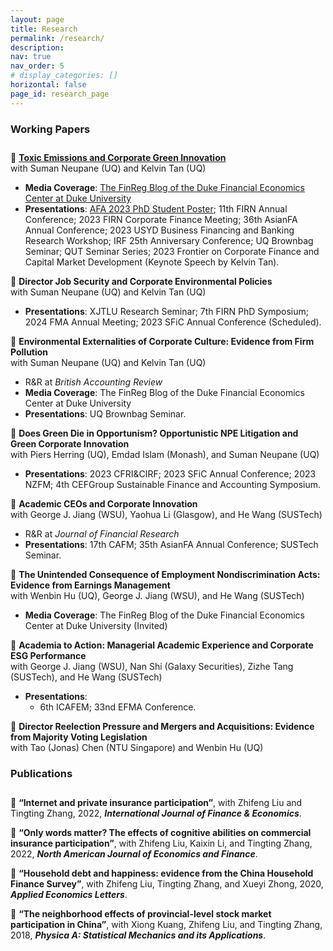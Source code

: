 ```yaml
---
layout: page
title: Research
permalink: /research/
description: 
nav: true
nav_order: 5
# display_categories: []
horizontal: false
page_id: research_page
---
```

<style>
#working-papers, #publications {
    padding-bottom: 0.7rem;
}
.research_page .sub-s-title
{
  padding-left: 1.5rem;
}
</style>
<p class="research-sep"></p>



### Working Papers


📄 [**Toxic Emissions and Corporate Green Innovation**](https://papers.ssrn.com/sol3/papers.cfm?abstract_id=4113290)
<br><span class="sub-s-title">with Suman Neupane (UQ) and Kelvin Tan (UQ)</span>
- **Media Coverage**: [The FinReg Blog of the Duke Financial Economics Center at Duke University](https://sites.duke.edu/thefinregblog/2022/11/29/toxic-emissions-and-corporate-green-innovation/)
- **Presentations**: [AFA 2023 PhD Student Poster](https://www.aeaweb.org/conference/2023/program/paper/9BZA8sh7); 11th FIRN Annual Conference; 2023 FIRN Corporate Finance Meeting; 36th AsianFA Annual Conference; 2023 USYD Business Financing and Banking Research Workshop; IRF 25th Anniversary Conference; UQ Brownbag Seminar; QUT Seminar Series; 2023 Frontier on Corporate Finance and Capital Market Development (Keynote Speech by Kelvin Tan).
  
<p class="research-sep2"></p>

📄  **Director Job Security and Corporate Environmental Policies**
<br><span class="sub-s-title">with Suman Neupane (UQ) and Kelvin Tan (UQ)</span>
- **Presentations**: XJTLU Research Seminar; 7th FIRN PhD Symposium; 2024 FMA Annual Meeting; 2023 SFiC Annual Conference (Scheduled). 

<p class="research-sep2"></p>

📄  **Environmental Externalities of Corporate Culture: Evidence from Firm Pollution**
<br><span class="sub-s-title">with Suman Neupane (UQ) and Kelvin Tan (UQ)</span>
- R&R at _British Accounting Review_ 
- **Media Coverage**: The FinReg Blog of the Duke Financial Economics Center at Duke University
- **Presentations**: UQ Brownbag Seminar. 

<p class="research-sep2"></p>


📄 **Does Green Die in Opportunism? Opportunistic NPE Litigation and Green Corporate Innovation**
<br><span class="sub-s-title">with Piers Herring (UQ), Emdad Islam (Monash), and Suman Neupane (UQ)</span>
- **Presentations**: 2023 CFRI&CIRF; 2023 SFiC Annual Conference; 2023 NZFM; 4th CEFGroup Sustainable Finance and Accounting Symposium.

<p class="research-sep2"></p>

📄  **Academic CEOs and Corporate Innovation**
<br><span class="sub-s-title">with George J. Jiang (WSU), Yaohua Li (Glasgow), and He Wang (SUSTech)</span>
- R&R at _Journal of Financial Research_
- **Presentations**: 17th CAFM; 35th AsianFA Annual Conference; SUSTech Seminar.

<p class="research-sep2"></p>

📄 **The Unintended Consequence of Employment Nondiscrimination Acts: Evidence from Earnings Management**
<br><span class="sub-s-title">with Wenbin Hu (UQ), George J. Jiang (WSU), and He Wang (SUSTech)</span>
- **Media Coverage**: The FinReg Blog of the Duke Financial Economics Center at Duke University (Invited)

<p class="research-sep2"></p>

📄  **Academia to Action: Managerial Academic Experience and Corporate ESG Performance**
<br><span class="sub-s-title">with George J. Jiang (WSU), Nan Shi (Galaxy Securities), Zizhe Tang (SUSTech), and He Wang (SUSTech)</span>
- **Presentations**: 
  - 6th ICAFEM; 33nd EFMA Conference.

<p class="research-sep2"></p>

📄 **Director Reelection Pressure and Mergers and Acquisitions: Evidence from Majority Voting Legislation**
<br><span class="sub-s-title">with Tao (Jonas) Chen (NTU Singapore) and Wenbin Hu (UQ)</span>

<p class="research-sep"></p>

### Publications


📄 **“Internet and private insurance participation”**, with Zhifeng Liu and Tingting Zhang, 2022, _**International
   Journal of Finance & Economics**_.

📄 **“Only words matter? The effects of cognitive abilities on commercial insurance participation”**, with
   Zhifeng Liu, Kaixin Li, and Tingting Zhang, 2022, _**North American Journal of Economics and Finance**_.

📄 **“Household debt and happiness: evidence from the China Household Finance Survey”**, with Zhifeng
   Liu, Tingting Zhang, and Xueyi Zhong, 2020, _**Applied Economics Letters**_.

📄 **“The neighborhood effects of provincial-level stock market participation in China”**, with Xiong Kuang,
   Zhifeng Liu, and Tingting Zhang, 2018, _**Physica A: Statistical Mechanics and its Applications**_.
